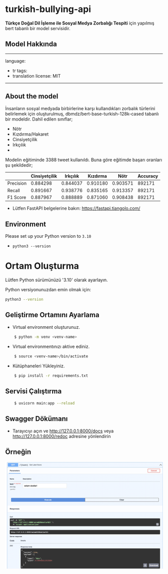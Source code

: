 # turkish-bullying-api

**Türkçe Doğal Dil İşleme ile Sosyal Medya Zorbalığı Tespiti** için yapılmış bert tabanlı bir model servisidir.

## Model Hakkında 

---
language:
- tr
tags:
- translation
license: MIT
---

## About the model
İnsanların sosyal medyada birbirlerine karşı kullandıkları zorbalık türlerini belirlemek için oluşturulmuş, dbmdz/bert-base-turkish-128k-cased tabanlı bir modeldir.
Dahil edilen sınıflar;

- Nötr
- Kızdırma/Hakaret
- Cinsiyetçilik
- Irkçılık
- 
Modelin eğitiminde 3388 tweet kullanıldı. Buna göre eğitimde başarı oranları şu şekildedir;

|        | Cinsiyetçilik | Irkçılık | Kızdırma | Nötr | Accuracy |
| ------ | ------  | ------ | ------  | ------ | ------ |
| Precision | 0.884298 | 0.844037 | 0.910180 | 0.903571 | 892171 |
| Recall  | 0.891667 | 0.938776 | 0.835165 | 0.913357 | 892171 |
| F1 Score | 0.887967 | 0.888889 | 0.871060 | 0.908438 | 892171 |


- Lütfen FastAPI belgelerine bakın: https://fastapi.tiangolo.com/

## Environment

Please set up your Python version to `3.10`

- `
python3 --version
`

# Ortam Oluşturma

Lütfen Python sürümünüzü '3.10' olarak ayarlayın.

Python versiyonunuzdan emin olmak için:

```bash
python3 --version
```

## Geliştirme Ortamını Ayarlama

- Virtual environment oluşturunuz.
```bash
    $ python -m venv <venv-name>
```
- Virtual environmentınızı aktive ediniz.
```bash
    $ source <venv-name>/bin/activate
```
- Kütüphaneleri Yükleyiniz.
```bash
    $ pip install -r requirements.txt
```


## Servisi Çalıştırma

```bash
    $ uvicorn main:app --reload
```
## Swagger Dökümanı

* Tarayıcıyı açın ve http://127.0.0.1:8000/docs veya http://127.0.0.1:8000/redoc adresine yönlendirin


## Örneğin

  ![plot](./static/img/swagger.jpeg)
